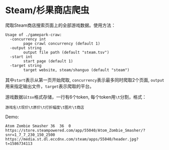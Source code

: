 # Steam/杉果商店爬虫

爬取Steam商店搜索页面上的全部游戏数据。使用方法：

```shell
Usage of ./gamepark-craw:
  -concurrency int
        page crawl concurrency (default 1)
  -output string
        output file path (default "steam.tsv")
  -start int
        start page (default 1)
  -target string
        target website, steam/shanguo (default "steam")
```



其中`start`表示从第一页开始爬取, `concurrency`表示最多同时爬取2个页面, `output`用来指定输出文件，`target`表示爬取的平台。

游戏数据以`tsv`格式存储，一行有6个token, 每个token用`\t`分割，格式：

```shell
游戏名\t现价\t原价\t打折幅度\t图片\t商店
```

Demo:

```
Atom Zombie Smasher	36	36	0	https://store.steampowered.com/app/55040/Atom_Zombie_Smasher/?snr=1_7_7_230_150_2500	https://media.st.dl.eccdnx.com/steam/apps/55040/header.jpg?t=1586734113
```



